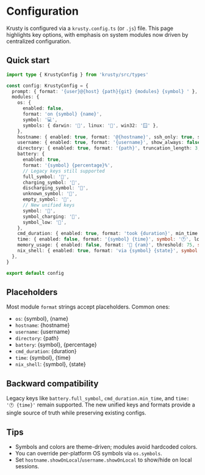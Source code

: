 # Configuration

Krusty is configured via a `krusty.config.ts` (or `.js`) file. This page highlights key options, with emphasis on system modules now driven by centralized configuration.

## Quick start

```ts
import type { KrustyConfig } from 'krusty/src/types'

const config: KrustyConfig = {
  prompt: { format: '{user}@{host} {path}{git} {modules} {symbol} ' },
  modules: {
    os: {
      enabled: false,
      format: 'on {symbol} {name}',
      symbol: '💻',
      symbols: { darwin: '', linux: '🐧', win32: '🪟' },
    },
    hostname: { enabled: true, format: '@{hostname}', ssh_only: true, showOnLocal: false },
    username: { enabled: true, format: '{username}', show_always: false, showOnLocal: false, root_format: '{username}' },
    directory: { enabled: true, format: '{path}', truncation_length: 3, truncate_to_repo: true, home_symbol: '~', readonly_symbol: '🔒' },
    battery: {
      enabled: true,
      format: '{symbol} {percentage}%',
      // Legacy keys still supported
      full_symbol: '🔋',
      charging_symbol: '🔌',
      discharging_symbol: '🔋',
      unknown_symbol: '🔋',
      empty_symbol: '🪫',
      // New unified keys
      symbol: '🔋',
      symbol_charging: '🔌',
      symbol_low: '🪫',
    },
    cmd_duration: { enabled: true, format: 'took {duration}', min_time: 2000, min_ms: 2000, show_milliseconds: false },
    time: { enabled: false, format: '{symbol} {time}', symbol: '🕐', locale: undefined, options: { hour: '2-digit', minute: '2-digit' } },
    memory_usage: { enabled: false, format: '🐏 {ram}', threshold: 75, symbol: '🐏' },
    nix_shell: { enabled: true, format: 'via {symbol} {state}', symbol: '❄️' },
  },
}

export default config
```

## Placeholders

Most module `format` strings accept placeholders. Common ones:

- `os`: {symbol}, {name}
- `hostname`: {hostname}
- `username`: {username}
- `directory`: {path}
- `battery`: {symbol}, {percentage}
- `cmd_duration`: {duration}
- `time`: {symbol}, {time}
- `nix_shell`: {symbol}, {state}

## Backward compatibility

Legacy keys like `battery.full_symbol`, `cmd_duration.min_time`, and `time: '🕐 {time}'` remain supported. The new unified keys and formats provide a single source of truth while preserving existing configs.

## Tips

- Symbols and colors are theme-driven; modules avoid hardcoded colors.
- You can override per-platform OS symbols via `os.symbols`.
- Set `hostname.showOnLocal`/`username.showOnLocal` to show/hide on local sessions.
